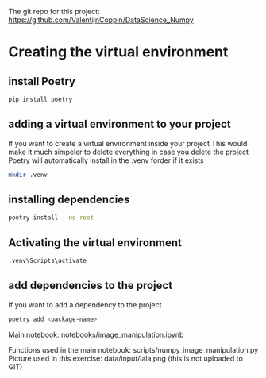 The git repo for this project: https://github.com/ValentijnCoppin/DataScience_Numpy

# Creating the virtual environment
## install Poetry
```bash
pip install poetry
```

## adding a virtual environment to your project
If you want to create a virtual environment inside your project
This would make it much simpeler to delete everything in case you delete the project
Poetry will automatically install in the .venv forder if it exists
```bash
mkdir .venv
```


## installing dependencies
```bash
poetry install --no-root
```

## Activating the virtual environment
```bash
.venv\Scripts\activate
```

## add dependencies to the project
If you want to add a dependency to the project
```bash
poetry add <package-name>
```

Main notebook: notebooks/image_manipulation.ipynb

Functions used in the main notebook: scripts/numpy_image_manipulation.py
Picture used in this exercise: data/input/lala.png (this is not uploaded to GIT)